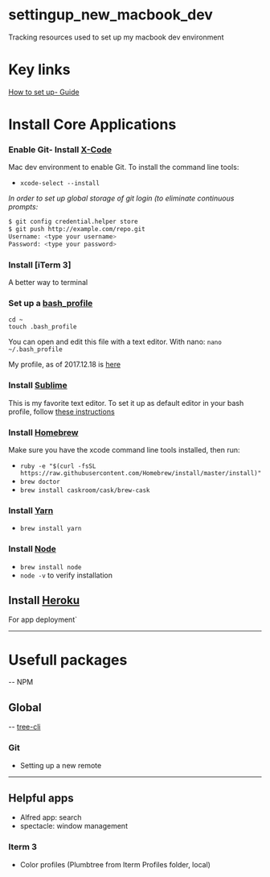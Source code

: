 # settingup_new_macbook_dev
Tracking resources used to set up my macbook dev environment

# Key links
[How to set up- Guide](https://alexw.me/2013/10/definitive-guid-to-development-mac-setup/)

# Install Core Applications

### Enable Git- Install [X-Code]() 
Mac dev environment to enable Git.  To install the command line tools:
- `xcode-select --install`

*In order to set up global storage of git login (to eliminate continuous prompts:*
```bash
$ git config credential.helper store
$ git push http://example.com/repo.git
Username: <type your username>
Password: <type your password>
```
### Install [iTerm 3]
A better way to terminal

### Set up a [bash_profile](https://redfinsolutions.com/blog/creating-bashprofile-your-mac)
```
cd ~
touch .bash_profile
```
You can open and edit this file with a text editor.  With nano:
`nano ~/.bash_profile`

My profile, as of 2017.12.18 is [here](https://gist.github.com/NeuTrix/7cf4cddd6ae7c713253acacaeb46209e/edit)

### Install [Sublime](https://www.sublimetext.com/download)
This is my favorite text editor.  To set it up as default editor in your bash profile, follow [these instructions](https://stackoverflow.com/questions/16199581/open-sublime-text-from-terminal-in-macos)

### Install [Homebrew](https://www.howtogeek.com/211541/homebrew-for-os-x-easily-installs-desktop-apps-and-terminal-utilities/)
Make sure you have the xcode command line tools installed, then run:

- `ruby -e "$(curl -fsSL https://raw.githubusercontent.com/Homebrew/install/master/install)"`
- `brew doctor`
- `brew install caskroom/cask/brew-cask`

### Install [Yarn](https://yarnpkg.com/lang/en/docs/install/)
- `brew install yarn`


### Install [Node](http://blog.teamtreehouse.com/install-node-js-npm-mac)
- `brew install node`
- `node -v` to verify installation

## Install [Heroku](https://devcenter.heroku.com/articles/getting-started-with-nodejs#introduction)
For app deployment`


-----------

# Usefull packages
-- NPM

## Global
-- [tree-cli](https://www.npmjs.com/package/tree-cli)


### Git
- Setting up a new remote



-------------

## Helpful apps
- Alfred app: search
- spectacle: window management

### Iterm 3
- Color profiles (Plumbtree from Iterm Profiles folder, local) <link>

